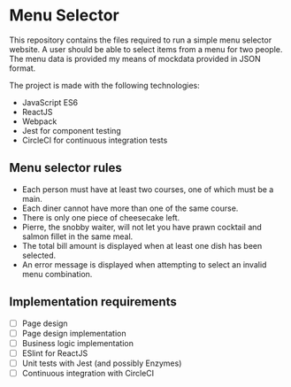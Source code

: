 # Menu Selector

This repository contains the files required to run a simple menu selector website. A user should be able to select items from a menu for two people. The menu data is provided my means of mockdata provided in JSON format.

The project is made with the following technologies:
* JavaScript ES6
* ReactJS
* Webpack
* Jest for component testing
* CircleCI for continuous integration tests

## Menu selector rules
* Each person must have at least two courses, one of which must be a main.
* Each diner cannot have more than one of the same course.
* There is only one piece of cheesecake left.
* Pierre, the snobby waiter, will not let you have prawn cocktail and salmon fillet in the same meal.
* The total bill amount is displayed when at least one dish has been selected.
* An error message is displayed when attempting to select an invalid menu combination.

## Implementation requirements
- [ ] Page design
- [ ] Page design implementation
- [ ] Business logic implementation
- [ ] ESlint for ReactJS
- [ ] Unit tests with Jest (and possibly Enzymes)
- [ ] Continuous integration with CircleCI
